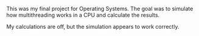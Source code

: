 This was my final project for Operating Systems.
The goal was to simulate how multithreading works 
in a CPU and calculate the results.

My calculations are off, but the simulation appears
to work correctly.